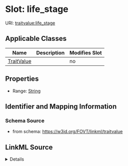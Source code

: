 

# Slot: life_stage

URI: [traitvalue:life_stage](http://purl.obolibrary.org/obo/FOVT/data#life_stage)



<!-- no inheritance hierarchy -->





## Applicable Classes

| Name | Description | Modifies Slot |
| --- | --- | --- |
| [TraitValue](TraitValue.md) |  |  no  |







## Properties

* Range: [String](String.md)





## Identifier and Mapping Information







### Schema Source


* from schema: https://w3id.org/FOVT/linkml/traitvalue




## LinkML Source

<details>
```yaml
name: life_stage
from_schema: https://w3id.org/FOVT/linkml/traitvalue
rank: 1000
alias: life_stage
domain_of:
- TraitValue
range: string

```
</details>